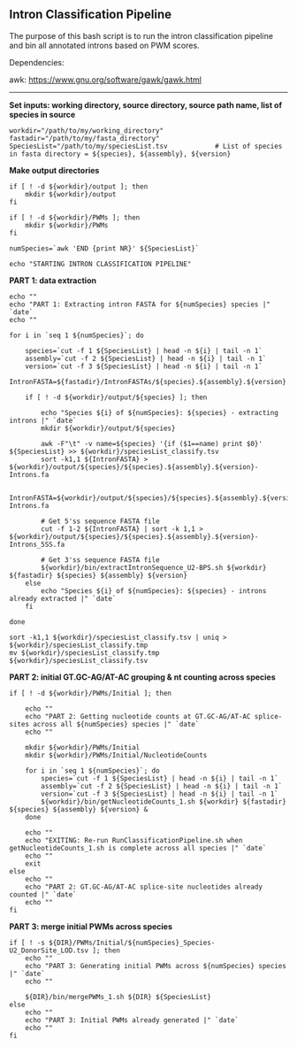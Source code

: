 ## Intron Classification Pipeline

The purpose of this bash script is to run the intron classification pipeline and bin all annotated introns based on PWM scores.  

Dependencies:

awk: https://www.gnu.org/software/gawk/gawk.html <br>
___

**Set inputs: working directory, source directory, source path name, list of species in source**

    workdir="/path/to/my/working_directory"				
    fastadir="/path/to/my/fasta_directory"				
    SpeciesList="/path/to/my/speciesList.tsv			# List of species in fasta directory = ${species}, ${assembly}, ${version}

**Make output directories**

	if [ ! -d ${workdir}/output ]; then
		mkdir ${workdir}/output
	fi

	if [ ! -d ${workdir}/PWMs ]; then
		mkdir ${workdir}/PWMs
	fi

	numSpecies=`awk 'END {print NR}' ${SpeciesList}`

	echo "STARTING INTRON CLASSIFICATION PIPELINE"

**PART 1: data extraction**

	echo ""
	echo "PART 1: Extracting intron FASTA for ${numSpecies} species |" `date`
	echo ""

	for i in `seq 1 ${numSpecies}`; do

		species=`cut -f 1 ${SpeciesList} | head -n ${i} | tail -n 1`
		assembly=`cut -f 2 ${SpeciesList} | head -n ${i} | tail -n 1`
		version=`cut -f 3 ${SpeciesList} | head -n ${i} | tail -n 1`
		IntronFASTA=${fastadir}/IntronFASTAs/${species}.${assembly}.${version}.introns.fa

		if [ ! -d ${workdir}/output/${species} ]; then

			echo "Species ${i} of ${numSpecies}: ${species} - extracting introns |" `date`
			mkdir ${workdir}/output/${species}

			awk -F"\t" -v name=${species} '{if ($1==name) print $0}' ${SpeciesList} >> ${workdir}/speciesList_classify.tsv
			sort -k1,1 ${IntronFASTA} > ${workdir}/output/${species}/${species}.${assembly}.${version}-Introns.fa

			IntronFASTA=${workdir}/output/${species}/${species}.${assembly}.${version}-Introns.fa

			# Get 5'ss sequence FASTA file
			cut -f 1-2 ${IntronFASTA} | sort -k 1,1 > ${workdir}/output/${species}/${species}.${assembly}.${version}-Introns_5SS.fa

			# Get 3'ss sequence FASTA file
			${workdir}/bin/extractIntronSequence_U2-BPS.sh ${workdir} ${fastadir} ${species} ${assembly} ${version}
		else
			echo "Species ${i} of ${numSpecies}: ${species} - introns already extracted |" `date`
		fi

	done

	sort -k1,1 ${workdir}/speciesList_classify.tsv | uniq > ${workdir}/speciesList_classify.tmp
	mv ${workdir}/speciesList_classify.tmp ${workdir}/speciesList_classify.tsv

**PART 2: initial GT.GC-AG/AT-AC grouping & nt counting across species**

	if [ ! -d ${workdir}/PWMs/Initial ]; then

		echo ""
		echo "PART 2: Getting nucleotide counts at GT.GC-AG/AT-AC splice-sites across all ${numSpecies} species |" `date`
		echo ""

		mkdir ${workdir}/PWMs/Initial
		mkdir ${workdir}/PWMs/Initial/NucleotideCounts

		for i in `seq 1 ${numSpecies}`; do
			species=`cut -f 1 ${SpeciesList} | head -n ${i} | tail -n 1`
			assembly=`cut -f 2 ${SpeciesList} | head -n ${i} | tail -n 1`
			version=`cut -f 3 ${SpeciesList} | head -n ${i} | tail -n 1`
			${workdir}/bin/getNucleotideCounts_1.sh ${workdir} ${fastadir} ${species} ${assembly} ${version} &
		done

		echo ""
		echo "EXITING: Re-run RunClassificationPipeline.sh when getNucleotideCounts_1.sh is complete across all species |" `date`
		echo ""
		exit
	else
		echo ""
		echo "PART 2: GT.GC-AG/AT-AC splice-site nucleotides already counted |" `date`
		echo ""
	fi

**PART 3: merge initial PWMs across species**

	if [ ! -s ${DIR}/PWMs/Initial/${numSpecies}_Species-U2_DonorSite_LOD.tsv ]; then
		echo ""
		echo "PART 3: Generating initial PWMs across ${numSpecies} species |" `date`
		echo ""

		${DIR}/bin/mergePWMs_1.sh ${DIR} ${SpeciesList} 
	else
		echo ""
		echo "PART 3: Initial PWMs already generated |" `date`
		echo ""
	fi
